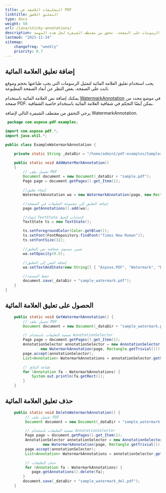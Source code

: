 ```yaml
---
title: التعليقات اللاصقة في PDF
linktitle: التعليق اللاصق
type: docs
weight: 50
url: /java/sticky-annotations/
description: هذا الموضوع يتعلق بالتعليقات اللاصقة، كمثال نعرض تعليق العلامة المائية في النص. يُستخدم لتمثيل الرسومات على الصفحة. تحقق من مقتطف الشيفرة لحل هذه المهمة.
lastmod: "2021-11-24"
sitemap:
    changefreq: "weekly"
    priority: 0.7
---
```


## إضافة تعليق العلامة المائية

يجب استخدام تعليق العلامة المائية لتمثيل الرسومات التي يجب طباعتها بحجم وموقع ثابت على الصفحة، بغض النظر عن أبعاد الصفحة المطبوعة.

يمكنك إضافة نص العلامة المائية باستخدام [WatermarkAnnotation](https://reference.aspose.com/pdf/java/com.aspose.pdf/class-use/WatermarkAnnotation) في موضع محدد من صفحة PDF. يمكن أيضًا التحكم في شفافية العلامة المائية باستخدام خاصية الشفافية.

يرجى التحقق من مقتطف الشيفرة التالي لإضافة WatermarkAnnotation.

```java
 package com.aspose.pdf.examples;

import com.aspose.pdf.*;
import java.util.*;

public class ExampleWatermarkAnnotation {

    private static String _dataDir = "/home/admin1/pdf-examples/Samples/";

    public static void AddWaterMarkAnnotation()
    {
        // تحميل ملف PDF
        Document document = new Document(_dataDir + "sample.pdf");
        Page page = document.getPages().get_Item(1);

        //إنشاء تعليق
        WatermarkAnnotation wa = new WatermarkAnnotation(page, new Rectangle(100, 500, 400, 600));

        //إضافة التعليق إلى مجموعة التعليقات في الصفحة
        page.getAnnotations().add(wa);

        //إنشاء TextState لإعدادات الخط
        TextState ts = new TextState();

        ts.setForegroundColor(Color.getBlue());
        ts.setFont(FontRepository.findFont("Times New Roman"));
        ts.setFontSize(32);

        //تعيين مستوى شفافية نص التعليق
        wa.setOpacity(0.5);

        //إضافة النص إلى التعليق
        wa.setTextAndState(new String[] { "Aspose.PDF", "Watermark", "Demo" }, ts);

        //حفظ المستند
        document.save(_dataDir + "sample_watermark.pdf");
    }
}
```


## الحصول على تعليق العلامة المائية

```java
    public static void GetWatermarkAnnotation() {
        // تحميل ملف PDF
        Document document = new Document(_dataDir + "sample_watermark.pdf");

        // تصفية التعليقات باستخدام AnnotationSelector
        Page page = document.getPages().get_Item(1);
        AnnotationSelector annotationSelector = new AnnotationSelector(
                new WatermarkAnnotation(page, Rectangle.getTrivial()));
        page.accept(annotationSelector);
        List<Annotation> WatermarkAnnotations = annotationSelector.getSelected();

        // طباعة النتائج
        for (Annotation fa : WatermarkAnnotations) {
            System.out.println(fa.getRect());
        }
    }
```

## حذف تعليق العلامة المائية

```java
    public static void DeleteWatermarkAnnotation() {
         // تحميل ملف PDF
         Document document = new Document(_dataDir + "sample_watermark.pdf");

         // تصفية التعليقات باستخدام AnnotationSelector
         Page page = document.getPages().get_Item(1);
         AnnotationSelector annotationSelector = new AnnotationSelector(
                 new WatermarkAnnotation(page, Rectangle.getTrivial()));
         page.accept(annotationSelector);
         List<Annotation> WatermarkAnnotations = annotationSelector.getSelected();

         // حذف التعليقات
         for (Annotation fa : WatermarkAnnotations) {
            page.getAnnotations().delete(fa);
        }
        document.save(_dataDir + "sample_watermark_del.pdf");
    }
```